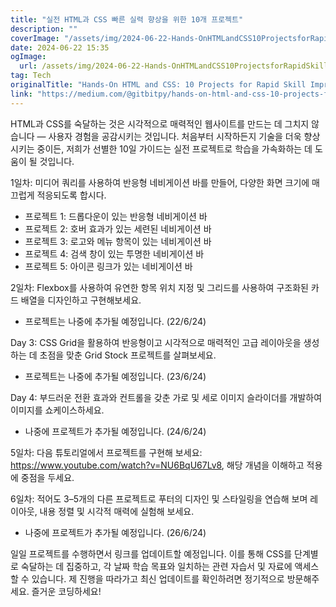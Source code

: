 ```yaml
---
title: "실전 HTML과 CSS 빠른 실력 향상을 위한 10개 프로젝트"
description: ""
coverImage: "/assets/img/2024-06-22-Hands-OnHTMLandCSS10ProjectsforRapidSkillImprovement_0.png"
date: 2024-06-22 15:35
ogImage: 
  url: /assets/img/2024-06-22-Hands-OnHTMLandCSS10ProjectsforRapidSkillImprovement_0.png
tag: Tech
originalTitle: "Hands-On HTML and CSS: 10 Projects for Rapid Skill Improvement"
link: "https://medium.com/@gitbitpy/hands-on-html-and-css-10-projects-for-rapid-skill-improvement-27465bedbe0c"
---
```



HTML과 CSS를 숙달하는 것은 시각적으로 매력적인 웹사이트를 만드는 데 그치지 않습니다 — 사용자 경험을 공감시키는 것입니다. 처음부터 시작하든지 기술을 더욱 향상시키는 중이든, 저희가 선별한 10일 가이드는 실전 프로젝트로 학습을 가속화하는 데 도움이 될 것입니다.

1일차: 미디어 쿼리를 사용하여 반응형 네비게이션 바를 만들어, 다양한 화면 크기에 매끄럽게 적응되도록 합시다.

- 프로젝트 1: 드롭다운이 있는 반응형 네비게이션 바
- 프로젝트 2: 호버 효과가 있는 세련된 네비게이션 바
- 프로젝트 3: 로고와 메뉴 항목이 있는 네비게이션 바
- 프로젝트 4: 검색 창이 있는 투명한 네비게이션 바
- 프로젝트 5: 아이콘 링크가 있는 네비게이션 바

2일차: Flexbox를 사용하여 유연한 항목 위치 지정 및 그리드를 사용하여 구조화된 카드 배열을 디자인하고 구현해보세요.

<div class="content-ad"></div>

- 프로젝트는 나중에 추가될 예정입니다. (22/6/24)

Day 3: CSS Grid을 활용하여 반응형이고 시각적으로 매력적인 고급 레이아웃을 생성하는 데 초점을 맞춘 Grid Stock 프로젝트를 살펴보세요.

- 프로젝트는 나중에 추가될 예정입니다. (23/6/24)

Day 4: 부드러운 전환 효과와 컨트롤을 갖춘 가로 및 세로 이미지 슬라이더를 개발하여 이미지를 쇼케이스하세요.

<div class="content-ad"></div>

- 나중에 프로젝트가 추가될 예정입니다. (24/6/24)

5일차: 다음 튜토리얼에서 프로젝트를 구현해 보세요: https://www.youtube.com/watch?v=NU6BqU67Lv8, 해당 개념을 이해하고 적용에 중점을 두세요.

6일차: 적어도 3–5개의 다른 프로젝트로 푸터의 디자인 및 스타일링을 연습해 보며 레이아웃, 내용 정렬 및 시각적 매력에 실험해 보세요.

- 나중에 프로젝트가 추가될 예정입니다. (26/6/24)

<div class="content-ad"></div>

일일 프로젝트를 수행하면서 링크를 업데이트할 예정입니다. 이를 통해 CSS를 단계별로 숙달하는 데 집중하고, 각 날짜 학습 목표와 일치하는 관련 자습서 및 자료에 액세스할 수 있습니다. 제 진행을 따라가고 최신 업데이트를 확인하려면 정기적으로 방문해주세요. 즐거운 코딩하세요!